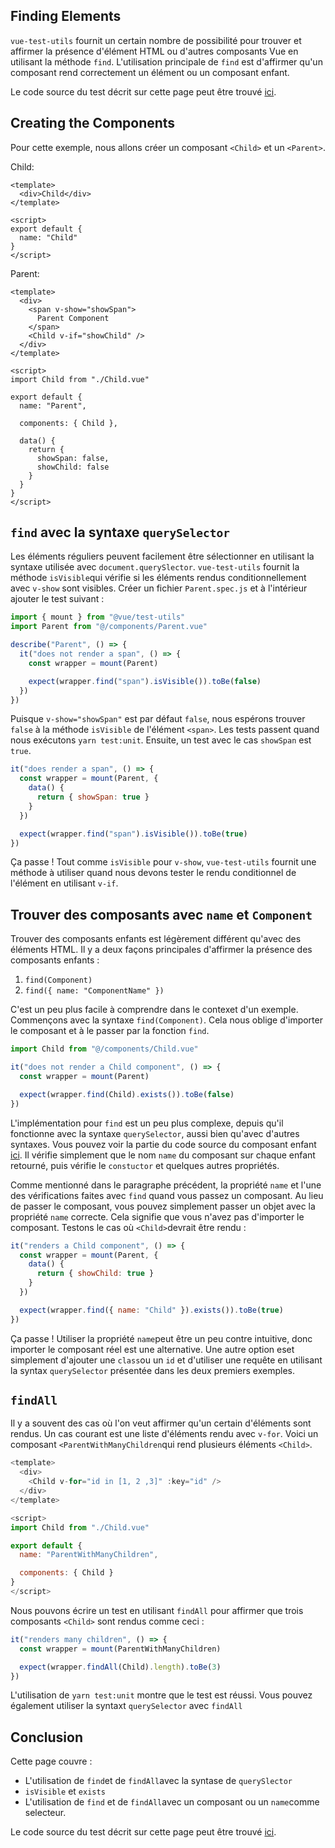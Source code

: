 
## Finding Elements


`vue-test-utils` fournit un certain nombre de possibilité pour trouver et affirmer la présence d'élément HTML ou d'autres composants Vue en utilisant la méthode `find`. L'utilisation principale de `find` est d'affirmer qu'un composant rend correctement un élément ou un composant enfant.


Le code source du test décrit sur cette page peut être trouvé [ici](https://github.com/lmiller1990/vue-testing-handbook/tree/master/demo-app/tests/unit/Parent.spec.js).

## Creating the Components

Pour cette exemple, nous allons créer un composant `<Child>` et un `<Parent>`.

Child:

```vue
<template>
  <div>Child</div>
</template>

<script>
export default {
  name: "Child"
}
</script>
```

Parent:

```vue
<template>
  <div>
    <span v-show="showSpan">
      Parent Component
    </span>
    <Child v-if="showChild" />
  </div>
</template>

<script>
import Child from "./Child.vue"

export default {
  name: "Parent",

  components: { Child },

  data() {
    return {
      showSpan: false,
      showChild: false
    }
  }
}
</script>
```

## `find` avec la syntaxe `querySelector`

Les éléments réguliers peuvent facilement être sélectionner en utilisant la syntaxe utilisée avec `document.querySlector`. `vue-test-utils` fournit la méthode `isVisible`qui vérifie si les éléments rendus conditionnellement avec `v-show` sont visibles. Créer un fichier `Parent.spec.js` et à l'intérieur ajouter le test suivant :

```js
import { mount } from "@vue/test-utils"
import Parent from "@/components/Parent.vue"

describe("Parent", () => {
  it("does not render a span", () => {
    const wrapper = mount(Parent)

    expect(wrapper.find("span").isVisible()).toBe(false)
  })
})
```
Puisque `v-show="showSpan"` est par défaut `false`, nous espérons trouver `false` à la méthode `isVisible` de l'élément `<span>`. Les tests passent quand nous exécutons `yarn test:unit`. Ensuite, un test avec le cas `showSpan` est `true`.  

```js
it("does render a span", () => {
  const wrapper = mount(Parent, {
    data() {
      return { showSpan: true }
    }
  })

  expect(wrapper.find("span").isVisible()).toBe(true)
})
```
Ça passe ! Tout comme `isVisible` pour `v-show`, `vue-test-utils` fournit une méthode à utiliser quand nous devons tester le rendu conditionnel de l'élément en utilisant `v-if`.


## Trouver des composants avec `name` et `Component`

Trouver des composants enfants est légèrement différent qu'avec des éléments HTML. Il y a deux façons principales d'affirmer la présence des composants enfants :

1. `find(Component)`
2. `find({ name: "ComponentName" })`

C'est un peu plus facile à comprendre dans le contexet d'un exemple. Commençons avec la syntaxe `find(Component)`. Cela nous oblige d'importer le composant et à le passer par la fonction `find`.


```js
import Child from "@/components/Child.vue"

it("does not render a Child component", () => {
  const wrapper = mount(Parent)

  expect(wrapper.find(Child).exists()).toBe(false)
})
```
L'implémentation pour `find` est un peu plus complexe, depuis qu'il fonctionne avec la syntaxe `querySelector`, aussi bien qu'avec d'autres syntaxes. Vous pouvez voir la partie du code source du composant enfant [ici](https://github.com/vuejs/vue-test-utils/blob/dev/packages/test-utils/src/find.js). Il vérifie simplement que le nom `name` du composant sur chaque enfant retourné, puis vérifie le `constuctor` et quelques autres propriétés.



Comme mentionné dans le paragraphe précédent, la propriété `name` et l'une des vérifications faites avec `find` quand vous passez un composant. Au lieu de passer le composant, vous pouvez simplement passer un objet avec la propriété `name` correcte. Cela signifie que vous n'avez pas d'importer le composant. Testons le cas où `<Child>`devrait être rendu :


```js
it("renders a Child component", () => {
  const wrapper = mount(Parent, {
    data() {
      return { showChild: true }
    }
  })

  expect(wrapper.find({ name: "Child" }).exists()).toBe(true)
})
```
Ça passe ! Utiliser la propriété `name`peut être un peu contre intuitive, donc importer le composant réel est une alternative. Une autre option eset simplement d'ajouter une `class`ou un `id` et d'utiliser une requête en utilisant la syntax `querySelector` présentée dans les deux premiers exemples.

## `findAll`

Il y a souvent des cas où l'on veut affirmer qu'un certain d'éléments sont rendus. Un cas courant est une liste d'éléments rendu avec `v-for`. Voici un composant `<ParentWithManyChildren`qui rend plusieurs éléments `<Child>`.


```js
<template>
  <div>
    <Child v-for="id in [1, 2 ,3]" :key="id" />
  </div>
</template>

<script>
import Child from "./Child.vue"

export default {
  name: "ParentWithManyChildren",

  components: { Child }
}
</script>
```
Nous pouvons écrire un test en utilisant `findAll` pour affirmer que trois composants `<Child>` sont rendus comme ceci :

```js
it("renders many children", () => {
  const wrapper = mount(ParentWithManyChildren)

  expect(wrapper.findAll(Child).length).toBe(3)
})
```

L'utilisation  de `yarn test:unit` montre que le test est réussi. Vous pouvez également utiliser la syntaxt `querySelector` avec `findAll`

## Conclusion

Cette page couvre :

- L'utilisation de `find`et de `findAll`avec la syntase de `querySlector`
- `isVisible` et `exists`
- L'utilisation de `find` et de `findAll`avec un composant ou un `name`comme selecteur.

Le code source du test décrit sur cette page peut être trouvé [ici](https://github.com/lmiller1990/vue-testing-handbook/tree/master/demo-app/tests/unit/Parent.spec.js).
